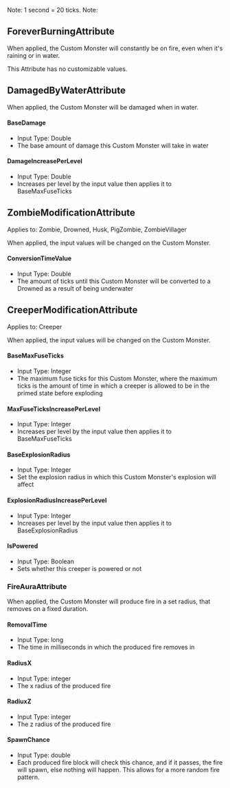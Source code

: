 Note: 1 second = 20 ticks.
Note: 

## ForeverBurningAttribute

When applied, the Custom Monster will constantly be on fire, even when it's raining or in water.

This Attribute has no customizable values.

##  DamagedByWaterAttribute

When applied, the Custom Monster will be damaged when in water.

#### BaseDamage
* Input Type: Double
* The base amount of damage this Custom Monster will take in water
#### DamageIncreasePerLevel
* Input Type: Double
* Increases per level by the input value then applies it to BaseMaxFuseTicks

## ZombieModificationAttribute

Applies to: Zombie, Drowned, Husk, PigZombie, ZombieVillager

When applied, the input values will be changed on the Custom Monster.

#### ConversionTimeValue
* Input Type: Double
* The amount of ticks until this Custom Monster will be converted to a Drowned as a result of being underwater
## CreeperModificationAttribute

Applies to: Creeper

When applied, the input values will be changed on the Custom Monster.

#### BaseMaxFuseTicks
* Input Type: Integer
* The maximum fuse ticks for this Custom Monster, where the maximum ticks is the amount of time in which a creeper is allowed to be in the primed state before exploding
#### MaxFuseTicksIncreasePerLevel
* Input Type: Integer
* Increases per level by the input value then applies it to BaseMaxFuseTicks
#### BaseExplosionRadius
* Input Type: Integer
* Set the explosion radius in which this Custom Monster's explosion will affect
#### ExplosionRadiusIncreasePerLevel
* Input Type: Integer
* Increases per level by the input value then applies it to BaseExplosionRadius
#### IsPowered
* Input Type: Boolean
* Sets whether this creeper is powered or not
### FireAuraAttribute

When applied, the Custom Monster will produce fire in a set radius, that removes on a fixed duration.

#### RemovalTime
* Input Type: long
* The time in milliseconds in which the produced fire removes in
#### RadiusX
* Input Type: integer
* The x radius of the produced fire
#### RadiuxZ
* Input Type: integer
* The z radius of the produced fire
#### SpawnChance
* Input Type: double
* Each produced fire block will check this chance, and if it passes, the fire will spawn, else nothing will happen. This allows for a more random fire pattern.
